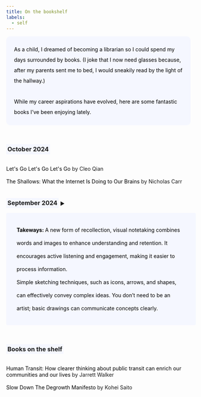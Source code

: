 ```yaml
---
title: On the bookshelf
labels: 
  - self
---
```


<p style="padding: 1.5em 1.5em; background: #f5f7ff; border-radius: 10px; color: #000; width: 90%; line-height: 2;">
As a child, I dreamed of becoming a librarian so I could spend my days surrounded by books. (I joke that I now need glasses because, after my parents sent me to bed, I would sneakily read by the light of the hallway.) <br><br>
While my career aspirations have evolved, here are some fantastic books I’ve been enjoying lately.
</p>
<br>

<h3><span style="background-color: #f5f7ff; padding: 0.2em;">October 2024</span></h3> 
<br>
    <a href="https://cleoqian.com/Let-s-Go-Let-s-Go-Let-s-Go" style="text-decoration: none; color: #000;">
        Let's Go Let's Go Let's Go
    </a> by Cleo Qian <br><br>
    <a href="https://www.nicholascarr.com/?page_id=16" style="text-decoration: none; color: #000;">
        The Shallows: What the Internet Is Doing to Our Brains
    </a> by Nicholas Carr <br><br>    

<h3 onclick="toggleDropdown('septemberDropdown', this)" style="cursor: pointer;">
    <span style="background-color: #f5f7ff; padding: 0.2em;">September 2024</span> <span style="font-size: 0.8em;" class="arrow">&#9654;</span>
</h3>
<div id="septemberDropdown" style="display: none;">
<br>
    <a href="https://www.sevenminutesolution.com/" style="text-decoration: none; color: #000;">
        The 7-Minute Productivity Solution
    </a>
  by John Brandon <br><br>

  <p style="padding: 2em 2em; background: #f5f7ff; border-radius: 4px; color: #000; width: 90%; line-height: 2.5;">
    <b>Takeways: </b>Productivity is the pursuit of external goals. It’s essential to shift our perspective on productivity from solely self-improvement to a focus on serving others and making a meaningful difference. <br>There is a distinction between a morning routine, which allows for reflection on "moments of hope," and planning your day. While both are important, they serve different purposes in enhancing productivity.
  </p>
  <a href="https://emilyamills.com/book/" style="text-decoration: none; color: #000;">
        The Art of Visual Notetaking
    </a>
   by Emily Mills <br><br>
</div>

  <p style="padding: 2em 2em; background: #f5f7ff; border-radius: 4px; color: #000; width: 90%; line-height: 2.5;">
    <b>Takeways: </b>A new form of recollection, visual notetaking combines words and images to enhance understanding and retention. It encourages active listening and engagement, making it easier to process information. <br>Simple sketching techniques, such as icons, arrows, and shapes, can effectively convey complex ideas. You don’t need to be an artist; basic drawings can communicate concepts clearly.
  </p>
  <br>

  

<h3><span style="background-color: #f5f7ff; padding: 0.2em;">Books on the shelf</span></h3> 
<br>
    <a href="https://humantransit.org/book" style="text-decoration: none; color: #000;">
        Human Transit: How clearer thinking about public transit can enrich our communities and our lives
    </a> by Jarrett Walker<br><br>
    <a href="https://astrapublishinghouse.com/product/slow-down-9781662602368/" style="text-decoration: none; color: #000;">
        Slow Down The Degrowth Manifesto
    </a> by Kohei Saito<br><br>

</div>

<script>
    function toggleDropdown(id, element) {
        var dropdown = document.getElementById(id);
        dropdown.style.display = dropdown.style.display === 'none' ? 'block' : 'none';
        
        // Toggle arrow direction
        var arrow = element.querySelector('.arrow');
        arrow.innerHTML = dropdown.style.display === 'block' ? '&#9660;' : '&#9654;';
    }
</script>
